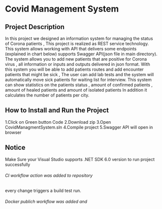 # Covid Management System 


## Project Description
In this project we designed an information system for managing the status of Corona patients , This project is realized as REST service technology.
This system allows working with API that delivers some endpoints (explained in chart below) supports Swagger API(json file in main directory).
The system allows you to add new patients that are positive for Corona virus , all information or inputs and outputs delivered in json format.
With this system you will be able to add patients routes and add encounter patients that might be sick , The user can add lab tests and the system will automatically move sick patients for waiting list for interview. 
This system can show statistics on the patients status , amount of confirmed patients , amount of healed patients and amount of isolated patients In addition it calculates the number of patients per city.

## How to Install and Run the Project
1.Click on Green button Code
2.Download zip 
3.Open CovidManagmentSystem.sln
4.Compile project
5.Swagger API will open in browser


## Notice
Make Sure your Visual Studio supports .NET SDK 6.0 version to run project successfully 


###### CI workflow action was added to repository 
every change triggers a build test run.

###### Docker publich workflow was added and 
